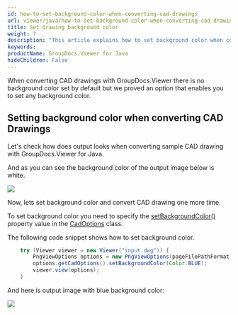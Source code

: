 ```yaml
---
id: how-to-set-background-color-when-converting-cad-drawings
url: viewer/java/how-to-set-background-color-when-converting-cad-drawings
title: Set drawing background color
weight: 7
description: "This article explains how to set background color when converting CAD Drawings with GroupDocs.Viewer within your Java applications"
keywords: 
productName: GroupDocs.Viewer for Java
hideChildren: False
---
```

When converting CAD drawings with GroupDocs.Viewer there is no background color set by default but we proved an option that enables you to set any background color.

## Setting background color when converting CAD Drawings

Let's check how does output looks when converting sample CAD drawing with GroupDocs.Viewer for Java.

And as you can see the background color of the output image below is white.

![](/viewer/java/images/how-to-set-background-color-when-converting-cad-drawings.png)

Now, lets set background color and convert CAD drawing one more time.

To set background color you need to specify the [setBackgroundColor()](https://apireference.groupdocs.com/viewer/java/com.groupdocs.viewer.options/CadOptions#setBackgroundColor(java.awt.Color)) property value in the [CadOptions](https://apireference.groupdocs.com/viewer/java/com.groupdocs.viewer.options/CadOptions) class. 

The following code snippet shows how to set background color.

```java
    try (Viewer viewer = new Viewer("input.dwg")) {
        PngViewOptions options = new PngViewOptions(pageFilePathFormat);
        options.getCadOptions().setBackgroundColor(Color.BLUE);
        viewer.view(options);
    }
```

And here is output image with blue background color:

![](/viewer/java/images/how-to-set-background-color-when-converting-cad-drawings_1.png)
